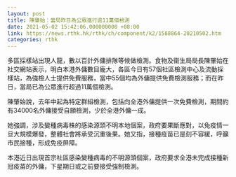 ```yaml
---
layout: post
title: 陳肇始：當局昨日為公眾進行逾11萬個檢測
date: 2021-05-02 15:42:06.000000000 +08:00
link: https://news.rthk.hk/rthk/ch/component/k2/1588864-20210502.htm
categories: rthk
---
```


多區採樣站出現人龍，數以百計外傭排隊等候做檢測。食物及衞生局局長陳肇始在社交網站表示，明白本港外傭數目龐大，各區今日有57個社區檢測中心及流動採樣站，為強檢人士提供免費服務，當中55個均為外傭提供免費檢測服務；而在昨日，當局已為公眾進行超過11萬個檢測。

陳肇始說，去年中起為特定群組檢測，包括向全港外傭提供一次免費檢測，期間約有34000名外傭接受自願檢測，少於全港外傭一成。

她強調，涉及變種病毒株的感染源頭不明本地個案，政府要果斷應對，以免疫情一旦大規模爆發，整體社會將承受沉重後果。她又指，接種疫苗已是刻不容緩，呼籲市民接種，形成免疫屏障。

本港近日出現首宗社區感染變種病毒的不明源頭個案，政府要求全港未完成接種新冠疫苗的外傭，下星期日或之前要接受強制檢測。
